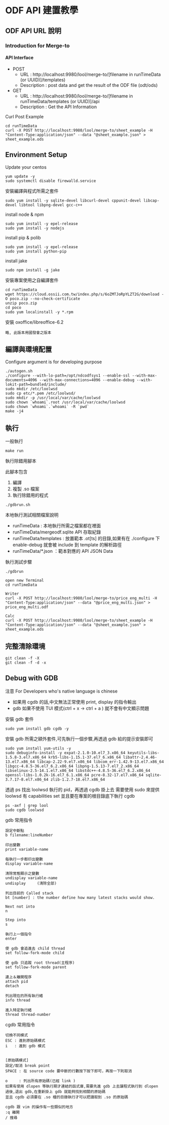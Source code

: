 # ODF API 建置教學


## ODF API URL 說明

### Introduction for Merge-to 

#### API Interface
* POST  
    * URL : http://localhost:9980/lool/merge-to/[filename in runTimeData (or UUID)]/templates)
    * Description : post data and get the result of the ODF file (odt/ods)
* GET 
    * URL : http://localhost:9980/lool/merge-to/[filename in runTimeData/templates (or UUID)]/api 
    * Description : Get the API Information

Curl Post Example

```
cd runTimeData
curl -X POST http://localhost:9980/lool/merge-to/sheet_example -H "Content-Type:application/json" --data "@sheet_example.json" > sheet_example.ods
```

## Environment Setup

Update your centos
```
yum update -y
sudo systemctl disable firewalld.service
```

安裝編譯與程式所需之套件
```
sudo yum install -y sqlite-devel libcurl-devel cppunit-devel libcap-devel libtool libpng-devel gcc-c++ 
```

install node & npm
```
sudo yum install -y epel-release
sudo yum install -y nodejs
```

install pip & polib
```
sudo yum install -y epel-release
sudo yum install python-pip
```

install jake
```
sudo npm install -g jake
```


安裝專案使用之自編譯套件
```
cd runTimeData
wget https://cloud.ossii.com.tw/index.php/s/6oZMTJoRpYLZT2G/download -O poco.zip --no-check-certificate 
unzip poco.zip
cd poco
sudo yum localinstall -y *.rpm
```

安裝 oxoffice/libreoffice-6.2

```
略, 此版本用國發會之版本
```

## 編譯與環境配置


Configure argument is for developing purpose
```
./autogen.sh
./configure --with-lo-path=/opt/ndcodfsys1 --enable-ssl --with-max-documents=4096 --with-max-connections=4096 --enable-debug --with-lokit-path=bundled/include/
sudo mkdir /etc/loolwsd
sudo cp etc/*.pem /etc/loolwsd/
sudo mkdir -p /usr/local/var/cache/loolwsd
sudo chown `whoami`.root /usr/local/var/cache/loolwsd
sudo chown `whoami`.`whoami` -R `pwd`
make -j4
```

## 執行

一般執行

```
make run
```


執行除錯用腳本

此腳本包含
1. 編譯
2. 複製 .so 檔案
3. 執行除錯用的程式
```
./gdbrun.sh
```

本地執行測試相關檔案說明
* runTimeData : 本地執行所需之檔案都在裡面
* runTimeData/mergeodf.sqlite API 存取紀錄 
* runTimeData/templates : 放置範本 .ot[ts] 的目錄,如果有在 ./configure 下 enable-debug 就會被 include 到 template 的解析路徑
* runTimeData/*.json ：範本對應的 API JSON Data 

執行測試步驟
```
./gdbrun

open new Terminal
cd runTimeData

Writer
curl -X POST http://localhost:9980/lool/merge-to/price_eng_multi -H "Content-Type:application/json" --data "@price_eng_multi.json" > price_eng_multi.odf

Calc
curl -X POST http://localhost:9980/lool/merge-to/sheet_example -H "Content-Type:application/json" --data "@sheet_example.json" > sheet_example.ods

```


## 完整清除環境

```
git clean -f -X 
git clean -f -d -x
```


## Debug with GDB

注意 For Developers who's native language is chinese
* 如果用 cgdb 的話,中文無法正常使用 print, display 的指令輸出
* gdb 如果不使用 TUI 模式(ctrl + x -> ctrl + a ) 就不會有中文顯示問題

安裝 gdb 套件
```
sudo yum install gdb cgdb -y
```


安裝 gdb 所需之額外套件,可先執行一個步驟,再透過 gdb 給的提示安裝即可
```
sudo yum install yum-utils -y
sudo debuginfo-install -y expat-2.1.0-10.el7_3.x86_64 keyutils-libs-1.5.8-3.el7.x86_64 krb5-libs-1.15.1-37.el7_6.x86_64 libattr-2.4.46-13.el7.x86_64 libcap-2.22-9.el7.x86_64 libcom_err-1.42.9-13.el7.x86_64 libgcc-4.8.5-36.el7_6.2.x86_64 libpng-1.5.13-7.el7_2.x86_64 libselinux-2.5-14.1.el7.x86_64 libstdc++-4.8.5-36.el7_6.2.x86_64 openssl-libs-1.0.2k-16.el7_6.1.x86_64 pcre-8.32-17.el7.x86_64 sqlite-3.7.17-8.el7.x86_64 zlib-1.2.7-18.el7.x86_64
```

透過 ps 找出 loolwsd 執行的 pid，再透過 cgdb 掛上去
需要使用 sudo 來提供 loolwsd 有 capabilities set
並且要在專案的根目錄底下執行 cgdb
```
ps -axf | grep lool
sudo cgdb loolwsd 
```

gdb 常用指令

```
設定中斷點
b filename:lineNumber

印出變數
print variable-name

每執行一步都印出變數
display variable-name

清除常態顯示之變數
undisplay variable-name
undisplay     (清除全部)

列出目前的 Called stack
bt [number] : the number define how many latest stacks would show.

Next not into 
n

Step into
s

執行上一個指令
enter

使 gdb 會追進去 child thread
set follow-fork-mode child

使 gdb 只追蹤 root thread(主程序)
set follow-fork-mode parent

連上＆離開程序
attach pid 
detach

列出現在的所有執行緒
info thread

進入特定執行緒
thread thread-number
```

cgdb 常用指令
```
切換不同模式
ESC : 進到原始碼模式
i   : 進到 gdb 模式


[原始碼模式]
設定/取消 break point
SPACE : 在 source code 要中斷的行數按下按下即可，再按一下則取消

o     : 列出所有原始碼(已經 link )
如果有使用 dlopen 等執行期才連結的函式庫,需要先進 gdb 上去讓程式執行到 dlopen  過後,退出 gdb,在重新掛上 gdb 就能夠找到相關的原始碼
並且 cgdb 必須要在 .so 檔的目錄執行才可以把讀取到 .so 的原始碼

cgdb 跟 vim 的操作有一些類似的地方
:q 離開
/ 搜尋
```
